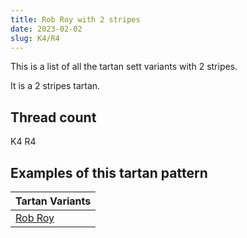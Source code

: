 ```yaml
---
title: Rob Roy with 2 stripes
date: 2023-02-02
slug: K4/R4
---
```

This is a list of all the tartan sett variants with 2 stripes.

It is a 2 stripes tartan.


## Thread count
K4 R4

## Examples of this tartan pattern

| Tartan Variants |
|---------------|
| [Rob Roy](/variants/k4/r4-k000000-rc80000)||
